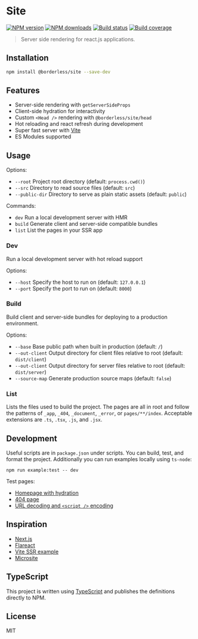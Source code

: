 # Site

[![NPM version][npm-image]][npm-url]
[![NPM downloads][downloads-image]][downloads-url]
[![Build status][build-image]][build-url]
[![Build coverage][coverage-image]][coverage-url]

> Server side rendering for react.js applications.

## Installation

```sh
npm install @borderless/site --save-dev
```

## Features

- Server-side rendering with `getServerSideProps`
- Client-side hydration for interactivity
- Custom `<Head />` rendering with `@borderless/site/head`
- Hot reloading and react refresh during development
- Super fast server with [Vite](https://vitejs.dev)
- ES Modules supported

## Usage

Options:

- `--root` Project root directory (default: `process.cwd()`)
- `--src` Directory to read source files (default: `src`)
- `--public-dir` Directory to serve as plain static assets (default: `public`)

Commands:

- `dev` Run a local development server with HMR
- `build` Generate client and server-side compatible bundles
- `list` List the pages in your SSR app

### Dev

Run a local development server with hot reload support

Options:

- `--host` Specify the host to run on (default: `127.0.0.1`)
- `--port` Specify the port to run on (default: `8000`)

### Build

Build client and server-side bundles for deploying to a production environment.

Options:

- `--base` Base public path when built in production (default: `/`)
- `--out-client` Output directory for client files relative to root (default: `dist/client`)
- `--out-client` Output directory for server files relative to root (default: `dist/server`)
- `--source-map` Generate production source maps (default: `false`)

### List

Lists the files used to build the project. The pages are all in root and follow the patterns of `_app`, `_404`, `_document`, `_error`, or `pages/**/index`. Acceptable extensions are `.ts`, `.tsx`, `.js`, and `.jsx`.

## Development

Useful scripts are in `package.json` under scripts. You can build, test, and format the project. Additionally you can run examples locally using `ts-node`:

```
npm run example:test -- dev
```

Test pages:

* [Homepage with hydration](http://127.0.0.1:8000)
* [404 page](http://127.0.0.1:8000/404)
* [URL decoding and `<script />` encoding](http://127.0.0.1:8000/echo/%3C%2Fscript%3E%3Cscript%3Ealert('test')%3C%2Fscript%3E)

## Inspiration

- [Next.js](https://nextjs.org)
- [Flareact](https://flareact.com)
- [Vite SSR example](https://github.com/vitejs/vite/tree/98d95e3e11bbc43e410b213b682e315b9344d2d7/packages/playground/ssr-react)
- [Microsite](https://github.com/natemoo-re/microsite)

## TypeScript

This project is written using [TypeScript](https://github.com/Microsoft/TypeScript) and publishes the definitions directly to NPM.

## License

MIT

[npm-image]: https://img.shields.io/npm/v/@borderless/site
[npm-url]: https://npmjs.org/package/@borderless/site
[downloads-image]: https://img.shields.io/npm/dm/@borderless/site
[downloads-url]: https://npmjs.org/package/@borderless/site
[build-image]: https://img.shields.io/github/workflow/status/borderless/site/CI/main
[build-url]: https://github.com/borderless/site/actions/workflows/ci.yml?query=branch%3Amain
[coverage-image]: https://img.shields.io/codecov/c/gh/borderless/site
[coverage-url]: https://codecov.io/gh/borderless/site
